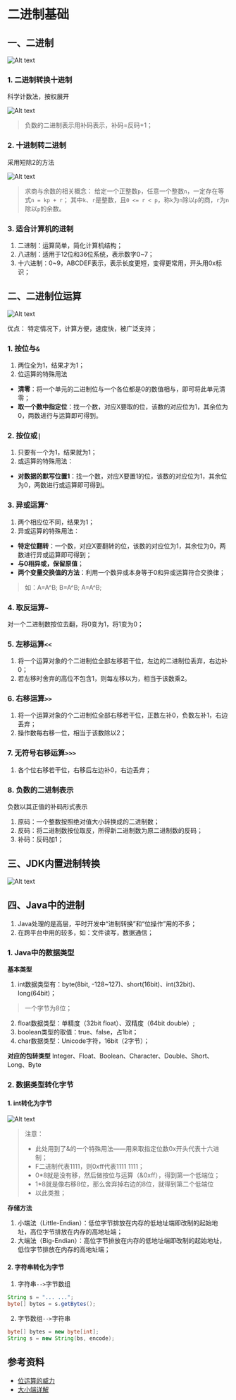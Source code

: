 # 二进制基础
## 一、二进制
![Alt text](./BinarySystem-1.png)

### 1. 二进制转换十进制
科学计数法，按权展开

![Alt text](./BinarySystem-2.png)

> 负数的二进制表示用补码表示，补码=反码+1；

### 2. 十进制转二进制
采用短除2的方法

![Alt text](./BinarySystem-3.png)

> 求商与余数的相关概念：
> 给定一个正整数`p`，任意一个整数`n`，一定存在等式`n = kp + r`；
> 其中`k`、`r`是整数，且`0 <= r < p`，称`k`为`n`除以`p`的商，`r`为`n`除以`p`的余数。

### 3. 适合计算机的进制
1. 二进制：运算简单，简化计算机结构；
2. 八进制：适用于12位和36位系统，表示数字0~7；
3. 十六进制：0~9，ABCDEF表示，表示长度更短，变得更常用，开头用0x标识；

## 二、二进制位运算
![Alt text](./BinarySystem-4.png)

优点： 特定情况下，计算方便，速度快，被广泛支持；
### 1. 按位与`&`
1. 两位全为1，结果才为1；
2. 位运算的特殊用法
- **清零**：将一个单元的二进制位与一个各位都是0的数值相与，即可将此单元清零；
- **取一个数中指定位**：找一个数，对应X要取的位，该数的对应位为1，其余位为0，两数进行与运算即可得到。

### 2. 按位或`|`
1. 只要有一个为1，结果就为1；
2. 或运算的特殊用法：
- **对数据的默写位置1**：找一个数，对应X要置1的位，该数的对应位为1，其余位为0，两数进行或运算即可得到。

### 3. 异或运算`^`
1. 两个相应位不同，结果为1；
2. 异或运算的特殊用法：
- **特定位翻转**：一个数，对应X要翻转的位，该数的对应位为1，其余位为0，两数进行异或运算即可得到；
- **与0相异或，保留原值**；
- **两个变量交换值的方法**：利用一个数异或本身等于0和异或运算符合交换律；
> 如：A=A^B; B=A^B; A=A^B;

### 4. 取反运算`~`
对一个二进制数按位去翻，将0变为1，将1变为0；

### 5. 左移运算`<<`
1. 将一个运算对象的个二进制位全部左移若干位，左边的二进制位丢弃，右边补0；
2. 若左移时舍弃的高位不包含1，则每左移以为，相当于该数乘2。

### 6. 右移运算`>>`
1. 将一个运算对象的个二进制位全部右移若干位，正数左补0，负数左补1，右边丢弃；
2. 操作数每右移一位，相当于该数除以2；

### 7. 无符号右移运算`>>>`
1. 各个位右移若干位，右移后左边补0，右边丢弃；


### 8. 负数的二进制表示
负数以其正值的补码形式表示
1. 原码：一个整数按照绝对值大小转换成的二进制数；
2. 反码：将二进制数按位取反，所得新二进制数为原二进制数的反码；
3. 补码：反码加1；

## 三、JDK内置进制转换
![Alt text](./BinarySystem-5.png)

## 四、Java中的进制
1. Java处理的是高层，平时开发中“进制转换”和“位操作”用的不多；
2. 在跨平台中用的较多，如：文件读写，数据通信；
### 1. Java中的数据类型
**基本类型**
1. int数据类型有：byte(8bit, -128~127)、short(16bit)、int(32bit)、long(64bit)；
> 一个字节为8位；

2. float数据类型：单精度（32bit float）、双精度（64bit double）;
3. boolean类型的取值：true、false，占1bit；
4. char数据类型：Unicode字符，16bit（2字节）；

**对应的包转类型**
Integer、Float、Boolean、Character、Double、Short、Long、Byte

### 2. 数据类型转化字节
#### 1. int转化为字节
![Alt text](./BinarySystem-6.png)
> 注意：
> - 此处用到了&的一个特殊用法——用来取指定位数0x开头代表十六进制；
> - F二进制代表1111，则0xff代表1111 1111；
> - 0*8就是没有移，然后做按位与运算（&0xff），得到第一个低端位；
> - 1*8就是像右移8位，那么舍弃掉右边的8位，就得到第二个低端位
> - 以此类推；

**存储方法**
1. 小端法（Little-Endian）：低位字节排放在内存的低地址端即改制的起始地址，高位字节排放在内存的高地址端；
2. 大端法（Big-Endian）：高位字节排放在内存的低地址端即改制的起始地址，低位字节排放在内存的高地址端；

#### 2. 字符串转化为字节
1. 字符串`-->`字节数组
``` java
String s = "... ...";
byte[] bytes = s.getBytes();
```
2. 字节数组`-->`字符串
``` java
byte[] bytes = new byte[int];
String s = new String(bs, encode);
```

## 参考资料
- [位运算的威力](http://blog.csdn.net/iukey/article/details/7195265)
- [大小端详解](http://blog.csdn.net/zhaoshuzhaoshu/article/details/37600857)